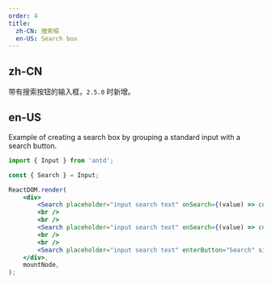 ```yaml
---
order: 4
title:
  zh-CN: 搜索框
  en-US: Search box
---
```


## zh-CN

带有搜索按钮的输入框，`2.5.0` 时新增。

## en-US

Example of creating a search box by grouping a standard input with a search button.

```jsx
import { Input } from 'antd';

const { Search } = Input;

ReactDOM.render(
	<div>
		<Search placeholder="input search text" onSearch={(value) => console.log(value)} style={{ width: 200 }} />
		<br />
		<br />
		<Search placeholder="input search text" onSearch={(value) => console.log(value)} enterButton />
		<br />
		<br />
		<Search placeholder="input search text" enterButton="Search" size="large" onSearch={(value) => console.log(value)} />
	</div>,
	mountNode,
);
```
